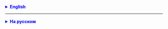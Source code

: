 <details style="margin-top: 16px">
  <summary style="cursor: pointer; color: blue;"><b>English</b></summary>


"Add the `pomodoroTimer` method to the `TimerImpl` class."

</details>

<hr>

<details style="margin-top: 16px">
  <summary style="cursor: pointer; color: blue;"><b>На русском</b></summary>

    Дописать метод `pomidoroTimer` в классе `TimerImpl`

</details>
